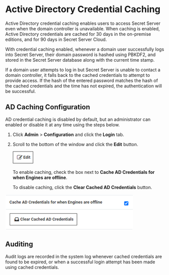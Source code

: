[title]: # (Active Directory Credential Caching)
[tags]: # (AD,credential,cache)
[priority]: # (1000)

# Active Directory Credential Caching

Active Directory credential caching enables users to access Secret Server even when the domain controller is unavailable. When caching is enabled, Active Directory credentials are cached for 30 days in the on-premise editions, and for 90 days in Secret Server Cloud.

With credential caching enabled, whenever a domain user successfully logs into Secret Server, their domain password is hashed using PBKDF2, and stored in the Secret Server database along with the current time stamp.

If a domain user attempts to log in but Secret Server is unable to contact a domain controller, it falls back to the cached credentials to attempt to provide access. If the hash of the entered password matches the hash of the cached credentials and the time has not expired, the authentication will be successful.

## AD Caching Configuration

AD credential caching is disabled by default, but an administrator can enabled or disable it at any time using the steps below.

1. Click **Admin** > **Configuration** and click the **Login** tab.  

1. Scroll to the bottom of the window and click the **Edit** button.

    ![image-edit-button](images/edit-button.png)

   To enable caching, check the box next to **Cache AD Credentials for when Engines are offline**.

   To disable caching, click the **Clear Cached AD Credentials** button.

  ![image-cache-clear-cache](images/cache-clear-cache.png)

## Auditing

Audit logs are recorded in the system log whenever cached credentials are found to be expired, or when a successful login attempt has been made using cached credentials.
